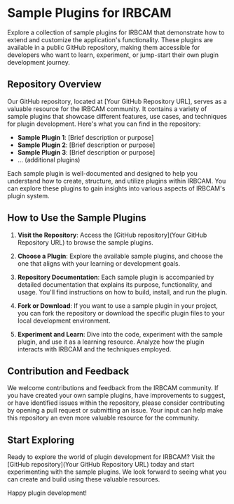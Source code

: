 # Sample Plugins for IRBCAM

Explore a collection of sample plugins for IRBCAM that demonstrate how to extend and customize the application's functionality. These plugins are available in a public GitHub repository, making them accessible for developers who want to learn, experiment, or jump-start their own plugin development journey.

## Repository Overview

Our GitHub repository, located at [Your GitHub Repository URL], serves as a valuable resource for the IRBCAM community. It contains a variety of sample plugins that showcase different features, use cases, and techniques for plugin development. Here's what you can find in the repository:

- **Sample Plugin 1**: [Brief description or purpose]
- **Sample Plugin 2**: [Brief description or purpose]
- **Sample Plugin 3**: [Brief description or purpose]
- ... (additional plugins)

Each sample plugin is well-documented and designed to help you understand how to create, structure, and utilize plugins within IRBCAM. You can explore these plugins to gain insights into various aspects of IRBCAM's plugin system.

## How to Use the Sample Plugins

1. **Visit the Repository**: Access the [GitHub repository](Your GitHub Repository URL) to browse the sample plugins.

2. **Choose a Plugin**: Explore the available sample plugins, and choose the one that aligns with your learning or development goals.

3. **Repository Documentation**: Each sample plugin is accompanied by detailed documentation that explains its purpose, functionality, and usage. You'll find instructions on how to build, install, and run the plugin.

4. **Fork or Download**: If you want to use a sample plugin in your project, you can fork the repository or download the specific plugin files to your local development environment.

5. **Experiment and Learn**: Dive into the code, experiment with the sample plugin, and use it as a learning resource. Analyze how the plugin interacts with IRBCAM and the techniques employed.

## Contribution and Feedback

We welcome contributions and feedback from the IRBCAM community. If you have created your own sample plugins, have improvements to suggest, or have identified issues within the repository, please consider contributing by opening a pull request or submitting an issue. Your input can help make this repository an even more valuable resource for the community.

## Start Exploring

Ready to explore the world of plugin development for IRBCAM? Visit the [GitHub repository](Your GitHub Repository URL) today and start experimenting with the sample plugins. We look forward to seeing what you can create and build using these valuable resources.

Happy plugin development!
